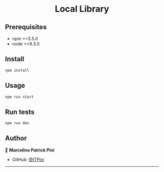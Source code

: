 <h1 align="center">Local Library</h1>

## Prerequisites

- npm >=5.5.0
- node >=9.3.0

## Install

```sh
npm install
```

## Usage

```sh
npm run start
```

## Run tests

```sh
npm run dev
```

## Author

👤 **Marcelino Patrick Pini**

* GitHub: [@ITPini](https://github.com/ITPini)

***